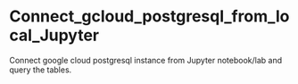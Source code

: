 # Connect_gcloud_postgresql_from_local_Jupyter
Connect google cloud postgresql instance from Jupyter notebook/lab and query the tables.
